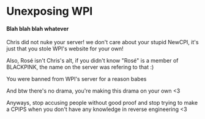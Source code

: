 # Unexposing WPI

#### Blah blah blah whatever

Chris did not nuke your server! we don't care about your stupid NewCPI, it's just that you stole WPI's website for your own!

Also, Rosé isn't Chris's alt, if you didn't know "Rosé" is a member of BLACKPINK, the name on the server was refering to that :)

You were banned from WPI's server for a reason babes

And btw there's no drama, you're making this drama on your own <3

Anyways, stop accusing people without good proof and stop trying to make a CPIPS when you don't have any knowledge in reverse engineering <3
